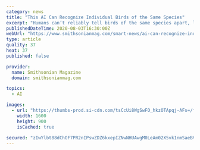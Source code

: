```yaml
---
category: news
title: "This AI Can Recognize Individual Birds of the Same Species"
excerpt: "Humans can’t reliably tell birds of the same species apart, limiting our ability to study their behavior, but the new AI is 90 percent accurate"
publishedDateTime: 2020-08-03T16:30:00Z
webUrl: "https://www.smithsonianmag.com/smart-news/ai-can-recognize-individual-birds-same-species-180975460/"
type: article
quality: 37
heat: 37
published: false

provider:
  name: Smithsonian Magazine
  domain: smithsonianmag.com

topics:
  - AI

images:
  - url: "https://thumbs-prod.si-cdn.com/tsCcUi8WgSwFO_hkzOTApqj-AFs=/fit-in/1600x0/filters:focal(4114x2171:4115x2172)/https://public-media.si-cdn.com/filer/3d/7e/3d7e7acc-a14b-4948-ac84-53afad2a0b9a/two_sociable_weavers_with_the_bounding_boxes_illustrating_the_individual_identification_performed_by_the_computer_credits_annie_basson_and_andre_ferreira.png"
    width: 1600
    height: 900
    isCached: true

secured: "zIwYlbt88dChOF7PR2nIPswZDZ6kxepIZNwNHUAwgM0LeAm02X5vk1nmSaeBVmCodKwcz3YyLcaMP84VhE6rosKb/odGv1umTrOmrc4NTyybk9gGXXeUFozMkaoA8wfLMURX0tw0yf8ob5aESCOoYjZFLvkzLMJUxK1SZHSQTuo/qS7vXN5h5+GOh/0siZ/gUGMZYnPJ3ebpfJck+how36hqfaH4JULkndPYP3Jf1cGg/NgL8Z7fpfnrT0dlWseMD+ePuTsth+Gdkd/qscAJ7OkFtmu5GA+mNXjixRVmjPDbH+G2iohMuwSDgx7TNEDgcpy6+ZHqFDe/zbUsNB9AQg==;hhvPIlmK2/cOLwEKbFkZbw=="
---
```


